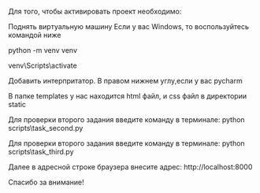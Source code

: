 Для того, чтобы активировать проект необходимо:

Поднять виртуальную машину
Если у вас Windows, то воспользуйтесь командой ниже

python -m venv venv

venv\Scripts\activate

Добавить интерпритатор. В правом нижнем углу,если у вас pycharm

В папке templates у нас находится html файл, и css файл в директории static

Для проверки второго задания введите команду в терминале:
python scripts\task_second.py 

Для проверки второго задания введите команду в терминале:
python scripts\task_third.py

Далее в адресной строке браузера внесите адрес:
http://localhost:8000

Спасибо за внимание!

